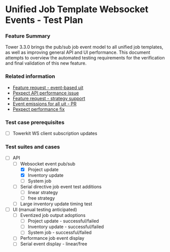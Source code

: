 # Unified Job Template Websocket Events - Test Plan

### Feature Summary
Tower 3.3.0 brings the pub/sub job event model to all unified job templates, as well as improving general API and UI performance.  This document attempts to overview the automated testing requirements for the verification and final validation of this new feature.

### Related information
* [Feature request - event-based ujt](https://github.com/ansible/awx/issues/200)
* [Pexpect API performance issue](https://github.com/ansible/awx/issues/417)
* [Feature request - strategy support](https://github.com/ansible/awx/issues/288)
* [Event emissions for all ujt - PR](https://github.com/ansible/awx/pull/833)
* [Pexpect performance fix](https://github.com/pexpect/pexpect/pull/464)

### Test case prerequisites
* [ ] Towerkit WS client subscription updates

### Test suites and cases
* [ ] API
    * [ ] Websocket event pub/sub
        * [x] Project update
        * [x] Inventory update
        * [ ] System job
    * [ ] Serial directive job event test additions
        * [ ] linear strategy
        * [ ] free strategy
    * [ ] Large inventory update timing test
* [ ] UI (manual testing anticipated)
    * [ ] Eventized job output adoptions
        * [ ] Project update - successful/failed
        * [ ] Inventory update - successful/failed
        * [ ] System job - successful/failed
    * [ ] Performance job event display 
    * [ ] Serial event display - linear/free 
